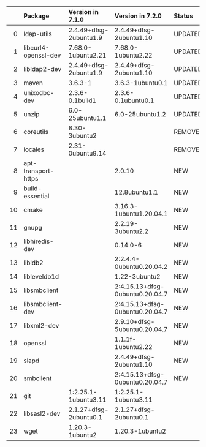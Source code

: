 <!-- markdown-link-check-disable -->

|    | Package              | Version in 7.1.0       | Version in 7.2.0                | Status   |
|---:|:---------------------|:-----------------------|:--------------------------------|:---------|
|  0 | ldap-utils           | 2.4.49+dfsg-2ubuntu1.9 | 2.4.49+dfsg-2ubuntu1.10         | UPDATED  |
|  1 | libcurl4-openssl-dev | 7.68.0-1ubuntu2.21     | 7.68.0-1ubuntu2.22              | UPDATED  |
|  2 | libldap2-dev         | 2.4.49+dfsg-2ubuntu1.9 | 2.4.49+dfsg-2ubuntu1.10         | UPDATED  |
|  3 | maven                | 3.6.3-1                | 3.6.3-1ubuntu0.1                | UPDATED  |
|  4 | unixodbc-dev         | 2.3.6-0.1build1        | 2.3.6-0.1ubuntu0.1              | UPDATED  |
|  5 | unzip                | 6.0-25ubuntu1.1        | 6.0-25ubuntu1.2                 | UPDATED  |
|  6 | coreutils            | 8.30-3ubuntu2          |                                 | REMOVED  |
|  7 | locales              | 2.31-0ubuntu9.14       |                                 | REMOVED  |
|  8 | apt-transport-https  |                        | 2.0.10                          | NEW      |
|  9 | build-essential      |                        | 12.8ubuntu1.1                   | NEW      |
| 10 | cmake                |                        | 3.16.3-1ubuntu1.20.04.1         | NEW      |
| 11 | gnupg                |                        | 2.2.19-3ubuntu2.2               | NEW      |
| 12 | libhiredis-dev       |                        | 0.14.0-6                        | NEW      |
| 13 | libldb2              |                        | 2:2.4.4-0ubuntu0.20.04.2        | NEW      |
| 14 | libleveldb1d         |                        | 1.22-3ubuntu2                   | NEW      |
| 15 | libsmbclient         |                        | 2:4.15.13+dfsg-0ubuntu0.20.04.7 | NEW      |
| 16 | libsmbclient-dev     |                        | 2:4.15.13+dfsg-0ubuntu0.20.04.7 | NEW      |
| 17 | libxml2-dev          |                        | 2.9.10+dfsg-5ubuntu0.20.04.7    | NEW      |
| 18 | openssl              |                        | 1.1.1f-1ubuntu2.22              | NEW      |
| 19 | slapd                |                        | 2.4.49+dfsg-2ubuntu1.10         | NEW      |
| 20 | smbclient            |                        | 2:4.15.13+dfsg-0ubuntu0.20.04.7 | NEW      |
| 21 | git                  | 1:2.25.1-1ubuntu3.11   | 1:2.25.1-1ubuntu3.11            |          |
| 22 | libsasl2-dev         | 2.1.27+dfsg-2ubuntu0.1 | 2.1.27+dfsg-2ubuntu0.1          |          |
| 23 | wget                 | 1.20.3-1ubuntu2        | 1.20.3-1ubuntu2                 |          |